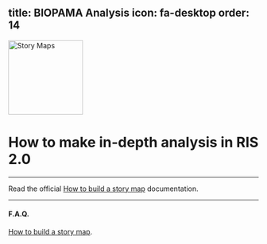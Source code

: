  
title: BIOPAMA Analysis
icon: fa-desktop
order: 14
---
<img src="{{ 'assets/images/docs/biopama-stories.png' | relative_url }}" alt="Story Maps" style="width:150px!important;"/>
<h1>How to make in-depth analysis in RIS 2.0</h1>
<hr></hr>

Read the official <a href="https://docs.google.com/presentation/d/1NAOKie3p_cWCj1eRcFhlgF1EVeQlH6YJ7yFRmK3E614/edit?usp=sharing" target="_blank">How to build a story map</a> documentation</a>.
<hr></hr>

<h4>F.A.Q.</h4>
<a href="https://docs.google.com/presentation/d/1NAOKie3p_cWCj1eRcFhlgF1EVeQlH6YJ7yFRmK3E614/edit?usp=sharing" target="_blank">How to build a story map</a>.
